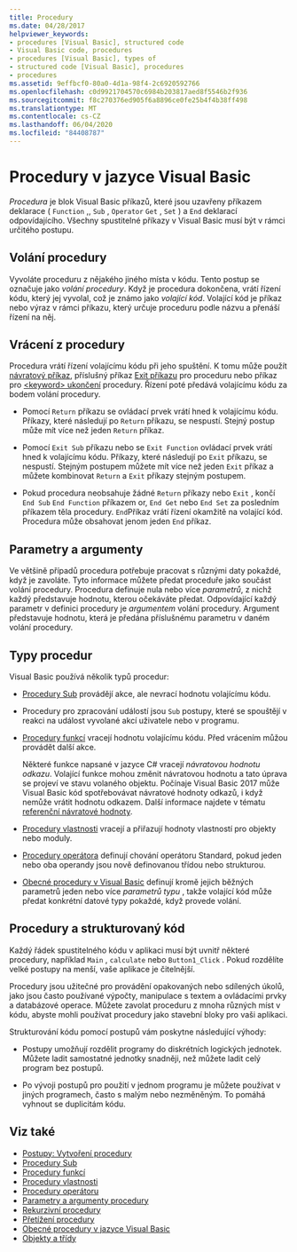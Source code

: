 ```yaml
---
title: Procedury
ms.date: 04/28/2017
helpviewer_keywords:
- procedures [Visual Basic], structured code
- Visual Basic code, procedures
- procedures [Visual Basic], types of
- structured code [Visual Basic], procedures
- procedures
ms.assetid: 9effbcf0-80a0-4d1a-98f4-2c6920592766
ms.openlocfilehash: c0d9921704570c6984b203817aed8f5546b2f936
ms.sourcegitcommit: f8c270376ed905f6a8896ce0fe25b4f4b38ff498
ms.translationtype: MT
ms.contentlocale: cs-CZ
ms.lasthandoff: 06/04/2020
ms.locfileid: "84408787"
---
```

# <a name="procedures-in-visual-basic"></a>Procedury v jazyce Visual Basic
*Procedura* je blok Visual Basic příkazů, které jsou uzavřeny příkazem deklarace ( `Function` ,, `Sub` , `Operator` `Get` , `Set` ) a `End` deklarací odpovídajícího. Všechny spustitelné příkazy v Visual Basic musí být v rámci určitého postupu.  
  
## <a name="calling-a-procedure"></a>Volání procedury  
 Vyvoláte proceduru z nějakého jiného místa v kódu. Tento postup se označuje jako *volání procedury*. Když je procedura dokončena, vrátí řízení kódu, který jej vyvolal, což je známo jako *volající kód*. Volající kód je příkaz nebo výraz v rámci příkazu, který určuje proceduru podle názvu a přenáší řízení na něj.  
  
## <a name="returning-from-a-procedure"></a>Vrácení z procedury  
 Procedura vrátí řízení volajícímu kódu při jeho spuštění. K tomu může použít [návratový příkaz](../../../language-reference/statements/return-statement.md), příslušný příkaz [Exit příkazu](../../../language-reference/statements/exit-statement.md) pro proceduru nebo příkaz pro [ \<keyword> ukončení](../../../language-reference/statements/end-keyword-statement.md) procedury. Řízení poté předává volajícímu kódu za bodem volání procedury.  
  
- Pomocí `Return` příkazu se ovládací prvek vrátí hned k volajícímu kódu. Příkazy, které následují po `Return` příkazu, se nespustí. Stejný postup může mít více než jeden `Return` příkaz.  
  
- Pomocí `Exit Sub` příkazu nebo se `Exit Function` ovládací prvek vrátí hned k volajícímu kódu. Příkazy, které následují po `Exit` příkazu, se nespustí. Stejným postupem můžete mít více než jeden `Exit` příkaz a můžete kombinovat `Return` a `Exit` příkazy stejným postupem.  
  
- Pokud procedura neobsahuje žádné `Return` příkazy nebo `Exit` , končí `End Sub` `End Function` příkazem or, `End Get` nebo `End Set` za posledním příkazem těla procedury. `End`Příkaz vrátí řízení okamžitě na volající kód. Procedura může obsahovat jenom jeden `End` příkaz.  
  
## <a name="parameters-and-arguments"></a>Parametry a argumenty  
 Ve většině případů procedura potřebuje pracovat s různými daty pokaždé, když je zavoláte. Tyto informace můžete předat proceduře jako součást volání procedury. Procedura definuje nula nebo více *parametrů*, z nichž každý představuje hodnotu, kterou očekáváte předat. Odpovídající každý parametr v definici procedury je *argumentem* volání procedury. Argument představuje hodnotu, která je předána příslušnému parametru v daném volání procedury.  
  
## <a name="types-of-procedures"></a>Typy procedur  
 Visual Basic používá několik typů procedur:  
  
- [Procedury Sub](./sub-procedures.md) provádějí akce, ale nevrací hodnotu volajícímu kódu.  
  
- Procedury pro zpracování událostí jsou `Sub` postupy, které se spouštějí v reakci na událost vyvolané akcí uživatele nebo v programu.  
  
- [Procedury funkcí](./function-procedures.md) vracejí hodnotu volajícímu kódu. Před vrácením můžou provádět další akce.

    Některé funkce napsané v jazyce C# vracejí *návratovou hodnotu odkazu*. Volající funkce mohou změnit návratovou hodnotu a tato úprava se projeví ve stavu volaného objektu. Počínaje Visual Basic 2017 může Visual Basic kód spotřebovávat návratové hodnoty odkazů, i když nemůže vrátit hodnotu odkazem. Další informace najdete v tématu [referenční návratové hodnoty](ref-return-values.md).
  
- [Procedury vlastnosti](./property-procedures.md) vracejí a přiřazují hodnoty vlastností pro objekty nebo moduly.  
  
- [Procedury operátora](./operator-procedures.md) definují chování operátoru Standard, pokud jeden nebo oba operandy jsou nově definovanou třídou nebo strukturou.  
  
- [Obecné procedury v Visual Basic](../data-types/generic-procedures.md) definují kromě jejich běžných parametrů jeden nebo více *parametrů typu* , takže volající kód může předat konkrétní datové typy pokaždé, když provede volání.  
  
## <a name="procedures-and-structured-code"></a>Procedury a strukturovaný kód  
 Každý řádek spustitelného kódu v aplikaci musí být uvnitř některé procedury, například `Main` , `calculate` nebo `Button1_Click` . Pokud rozdělíte velké postupy na menší, vaše aplikace je čitelnější.  
  
 Procedury jsou užitečné pro provádění opakovaných nebo sdílených úkolů, jako jsou často používané výpočty, manipulace s textem a ovládacími prvky a databázové operace. Můžete zavolat proceduru z mnoha různých míst v kódu, abyste mohli používat procedury jako stavební bloky pro vaši aplikaci.  
  
 Strukturování kódu pomocí postupů vám poskytne následující výhody:  
  
- Postupy umožňují rozdělit programy do diskrétních logických jednotek. Můžete ladit samostatné jednotky snadněji, než můžete ladit celý program bez postupů.  
  
- Po vývoji postupů pro použití v jednom programu je můžete používat v jiných programech, často s malým nebo nezměněným. To pomáhá vyhnout se duplicitám kódu.  
  
## <a name="see-also"></a>Viz také

- [Postupy: Vytvoření procedury](./how-to-create-a-procedure.md)
- [Procedury Sub](./sub-procedures.md)
- [Procedury funkcí](./function-procedures.md)
- [Procedury vlastnosti](./property-procedures.md)
- [Procedury operátoru](./operator-procedures.md)
- [Parametry a argumenty procedury](./procedure-parameters-and-arguments.md)
- [Rekurzivní procedury](./recursive-procedures.md)
- [Přetížení procedury](./procedure-overloading.md)
- [Obecné procedury v jazyce Visual Basic](../data-types/generic-procedures.md)
- [Objekty a třídy](../objects-and-classes/index.md)
